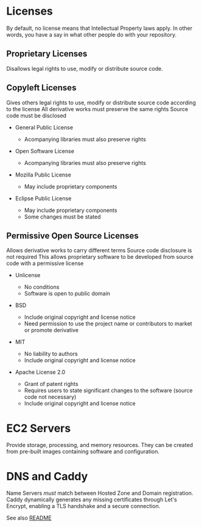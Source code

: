 # Licenses
By default, no license means that Intellectual Property laws apply. In other words, you have a say in what other people do with your repository.

## Proprietary Licenses
Disallows legal rights to use, modify or distribute source code.

## Copyleft Licenses
Gives others legal rights to use, modify or distribute source code according to the license
All derivative works must preserve the same rights
Source code must be disclosed

- General Public License
    - Acompanying libraries must also preserve rights

- Open Software License
    - Acompanying libraries must also preserve rights

- Mozilla Public License
    - May include proprietary components

- Eclipse Public License
    - May include proprietary components
    - Some changes must be stated

## Permissive Open Source Licenses
Allows derivative works to carry different terms
Source code disclosure is not required
This allows proprietary software to be developed from source code with a permissive license

- Unlicense
    - No conditions
    - Software is open to public domain

- BSD
    - Include original copyright and license notice
    - Need permission to use the project name or contributors to market or promote derivative

- MIT
    - No liability to authors
    - Include original copyright and license notice

- Apache License 2.0
    - Grant of patent rights
    - Requires users to state significant changes to the software (source code not necessary)
    - Include original copyright and license notice

# EC2 Servers

Provide storage, processing, and memory resources. They can be created from pre-built images containing software and configuration.

# DNS and Caddy

Name Servers *must* match between Hosted Zone and Domain registration. Caddy dynamically generates any missing certificates through Let's Encrypt, enabling a TLS handshake and a secure connection.

See also [README](README.md)
